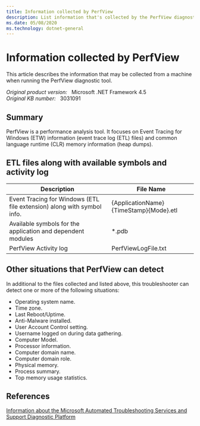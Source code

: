 ```yaml
---
title: Information collected by PerfView
description: List information that's collected by the PerfView diagnostic tool.
ms.date: 05/08/2020
ms.technology: dotnet-general
---
```

# Information collected by PerfView

This article describes the information that may be collected from a machine when running the PerfView diagnostic tool.

_Original product version:_ &nbsp; Microsoft .NET Framework 4.5  
_Original KB number:_ &nbsp; 3031091

## Summary

PerfView is a performance analysis tool. It focuses on Event Tracing for Windows (ETW) information (event trace log (ETL) files) and common language runtime (CLR) memory information (heap dumps).

## ETL files along with available symbols and activity log

|Description|File Name|
|---|---|
|Event Tracing for Windows (ETL file extension) along with symbol info.|{ApplicationName}{TimeStamp}{Mode}.etl|
|Available symbols for the application and dependent modules|*.pdb|
|PerfView Activity log|PerfViewLogFile.txt|
  
## Other situations that PerfView can detect

In additional to the files collected and listed above, this troubleshooter can detect one or more of the following situations:

- Operating system name.
- Time zone.
- Last Reboot/Uptime.
- Anti-Malware installed.
- User Account Control setting.
- Username logged on during data gathering.
- Computer Model.
- Processor information.
- Computer domain name.
- Computer domain role.
- Physical memory.
- Process summary.
- Top memory usage statistics.

## References

[Information about the Microsoft Automated Troubleshooting Services and Support Diagnostic Platform](https://support.microsoft.com/help/2598970)
